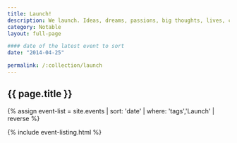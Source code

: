 ```yaml
---
title: Launch!
description: We launch. Ideas, dreams, passions, big thoughts, lives, careers.
category: Notable
layout: full-page

#### date of the latest event to sort
date: "2014-04-25"

permalink: /:collection/launch
---
```

<section id="main-content">
<div class="grid-container large">
<section class="heading">
<h2 class="underline">{{ page.title }}</h2>
</section>

<div class="events-card-list fade-out-siblings">
{% assign event-list = site.events | sort: 'date' | where: 'tags','Launch' | reverse %}

{% include event-listing.html %}
